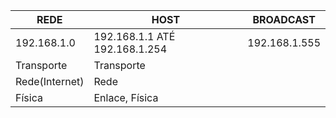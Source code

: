 | REDE | HOST | BROADCAST | 
| --- | --- | --- |
| 192.168.1.0 | 192.168.1.1 ATÉ 192.168.1.254 | 192.168.1.555
| Transporte | Transporte| |
| Rede(Internet) | Rede | |
| Física | Enlace, Física | |